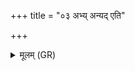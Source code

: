 +++
title = "०३ अभ्य् अन्यद् एति"

+++
<details><summary>मूलम् (GR)</summary>

अभ्य् अन्यद् एति पर्य् अन्यद् वसानो  
ऽहोरात्राभ्यां महिषः कल्पमानः ।  
सूर्यं वयं रजसि क्षियन्तं  
गातुविदं हवामहे नाथकामाः ॥
</details>